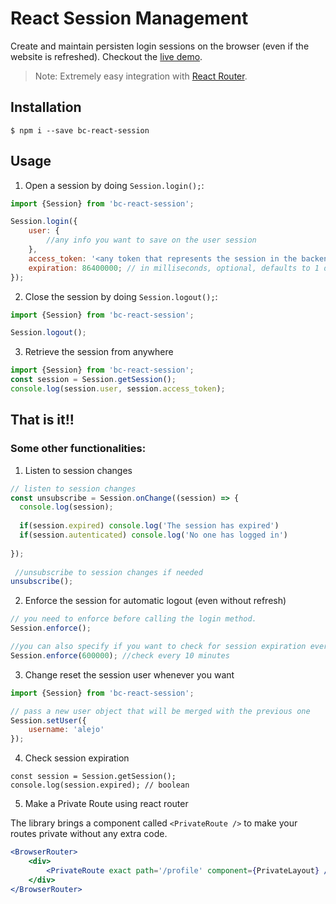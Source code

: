# React Session Management

Create and maintain persisten login sessions on the browser (even if the website is refreshed).
Checkout the [live demo](https://breatheco-de.github.io/react-session/).
> Note: Extremely easy integration with [React Router](https://github.com/ReactTraining/react-router).

## Installation

```
$ npm i --save bc-react-session
```

## Usage

1) Open a session by doing `Session.login();`:

```js
import {Session} from 'bc-react-session';

Session.login({ 
	user: {
	    //any info you want to save on the user session
	},
	access_token: '<any token that represents the session in the backend API>', 
	expiration: 86400000; // in milliseconds, optional, defaults to 1 day
});
```

2) Close the session by doing `Session.logout();`:
```js
import {Session} from 'bc-react-session';

Session.logout();
```

3) Retrieve the session from anywhere
```js
import {Session} from 'bc-react-session';
const session = Session.getSession();
console.log(session.user, session.access_token);
```

## That is it!!

### Some other functionalities:

1. Listen to session changes
```js
// listen to session changes
const unsubscribe = Session.onChange((session) => {
  console.log(session);
  
  if(session.expired) console.log('The session has expired')
  if(session.autenticated) console.log('No one has logged in')
  
});
 
 //unsubscribe to session changes if needed
unsubscribe();
```

2. Enforce the session for automatic logout (even without refresh)
```js
// you need to enforce before calling the login method.
Session.enforce();

//you can also specify if you want to check for session expiration every X amount of miliseconds
Session.enforce(600000); //check every 10 minutes

```

3. Change reset the session user whenever you want
```js
import {Session} from 'bc-react-session';

// pass a new user object that will be merged with the previous one
Session.setUser({
    username: 'alejo'
});
```

4. Check session expiration
```
const session = Session.getSession();
console.log(session.expired); // boolean
```

5. Make a Private Route using react router

The library brings a component called `<PrivateRoute />` to make your routes private without any extra code.

```jsx
<BrowserRouter>
    <div>
        <PrivateRoute exact path='/profile' component={PrivateLayout} />
    </div>
</BrowserRouter>
```
